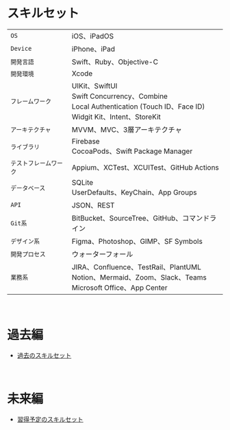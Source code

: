 # スキルセット

|   |     |
|-------|-----------|
| `OS`       | iOS、iPadOS      |
| `Device`       | iPhone、iPad       |
| `開発言語`   | Swift、Ruby、Objective-C      |
| `開発環境`   | Xcode |
| `フレームワーク` |  UIKit、SwiftUI<br>Swift Concurrency、Combine<br>Local Authentication (Touch ID、Face ID)<br>Widgit Kit、Intent、StoreKit  |
| `アーキテクチャ` |  MVVM、MVC、3層アーキテクチャ   |
| `ライブラリ`    |  Firebase<br>CocoaPods、Swift Package Manager |
| `テストフレームワーク` | Appium、XCTest、XCUITest、GitHub Actions |
| `データベース` | SQLite<br>UserDefaults、KeyChain、App Groups  |
| `API` | JSON、REST  |
| `Git系` | BitBucket、SourceTree、GitHub、コマンドライン  |
| `デザイン系` | Figma、Photoshop、GIMP、SF Symbols |
| `開発プロセス` |  ウォーターフォール  |
| `業務系`  |  JIRA、Confluence、TestRail、PlantUML<br>Notion、Mermaid、Zoom、Slack、Teams<br>Microsoft Office、App Center |


<br>

# 過去編
- [過去のスキルセット](https://github.com/hackenbacker/job-offers/blob/main/files/old_skill.md)


<br>

# 未来編
- [習得予定のスキルセット](https://github.com/hackenbacker/job-offers/blob/main/files/future_skill.md)

